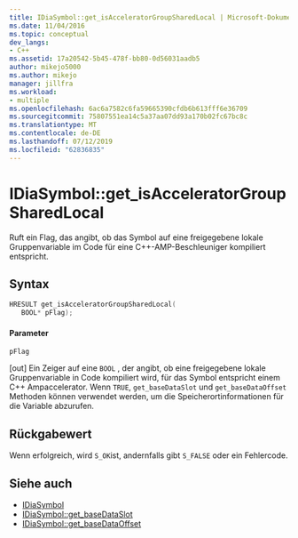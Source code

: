 ```yaml
---
title: IDiaSymbol::get_isAcceleratorGroupSharedLocal | Microsoft-Dokumentation
ms.date: 11/04/2016
ms.topic: conceptual
dev_langs:
- C++
ms.assetid: 17a20542-5b45-478f-bb80-0d56031aadb5
author: mikejo5000
ms.author: mikejo
manager: jillfra
ms.workload:
- multiple
ms.openlocfilehash: 6ac6a7582c6fa59665390cfdb6b613fff6e36709
ms.sourcegitcommit: 75807551ea14c5a37aa07dd93a170b02fc67bc8c
ms.translationtype: MT
ms.contentlocale: de-DE
ms.lasthandoff: 07/12/2019
ms.locfileid: "62836835"
---
```

# <a name="idiasymbolgetisacceleratorgroupsharedlocal"></a>IDiaSymbol::get_isAcceleratorGroupSharedLocal
Ruft ein Flag, das angibt, ob das Symbol auf eine freigegebene lokale Gruppenvariable im Code für eine C++-AMP-Beschleuniger kompiliert entspricht.

## <a name="syntax"></a>Syntax

```C++
HRESULT get_isAcceleratorGroupSharedLocal(
   BOOL* pFlag);
```

#### <a name="parameters"></a>Parameter
 `pFlag`

[out] Ein Zeiger auf eine `BOOL` , der angibt, ob eine freigegebene lokale Gruppenvariable in Code kompiliert wird, für das Symbol entspricht einem C++ Ampaccelerator. Wenn `TRUE`, `get_baseDataSlot` und `get_baseDataOffset` Methoden können verwendet werden, um die Speicherortinformationen für die Variable abzurufen.

## <a name="return-value"></a>Rückgabewert
 Wenn erfolgreich, wird `S_OK`ist, andernfalls gibt `S_FALSE` oder ein Fehlercode.

## <a name="see-also"></a>Siehe auch
- [IDiaSymbol](../../debugger/debug-interface-access/idiasymbol.md)
- [IDiaSymbol::get_baseDataSlot](../../debugger/debug-interface-access/idiasymbol-get-basedataslot.md)
- [IDiaSymbol::get_baseDataOffset](../../debugger/debug-interface-access/idiasymbol-get-basedataoffset.md)